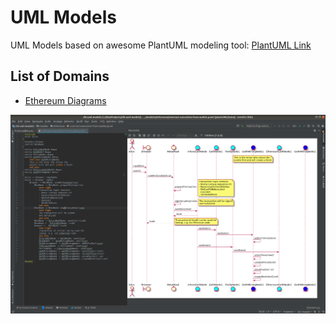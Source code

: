# UML Models

UML Models based on awesome PlantUML modeling tool:  [PlantUML Link](http://plantuml.com/PlantUML_Language_Reference_Guide.pdf)

## List of Domains

* [Ethereum Diagrams](/models/ethereum/README.md)


![Idea PlantUML Integration](/res/ideascreenshot.png)